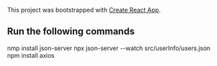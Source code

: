 This project was bootstrapped with [Create React App](https://github.com/facebook/create-react-app).

## Run the following commands

  nmp install json-server
  npx json-server --watch src/userInfo/users.json
  npm install axios

